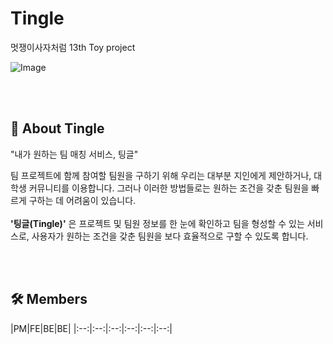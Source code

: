 # Tingle
멋쟁이사자처럼 13th Toy project

![Image](https://github.com/user-attachments/assets/50020726-11f1-42d6-bfbb-d5cb98bd25fe)

<br><br>
<h2>🧩 About Tingle</h2>

"내가 원하는 팀 매칭 서비스, 팅글"

팀 프로젝트에 함께 참여할 팀원을 구하기 위해 우리는 대부분 지인에게 제안하거나, 대학생 커뮤니티를 이용합니다.
그러나 이러한 방법들로는 원하는 조건을 갖춘 팀원을 빠르게 구하는 데 어려움이 있습니다.
<br><br>
**'팅글(Tingle)'** 은 프로젝트 및 팀원 정보를 한 눈에 확인하고 팀을 형성할 수 있는 서비스로, 사용자가 원하는 조건을 갖춘 팀원을 보다 효율적으로 구할 수 있도록 합니다.

<br><br>
<h2>🛠️ Members</h2>

|PM|FE|BE|BE|
|:--:|:--:|:--:|:--:|:--:|:--:|
